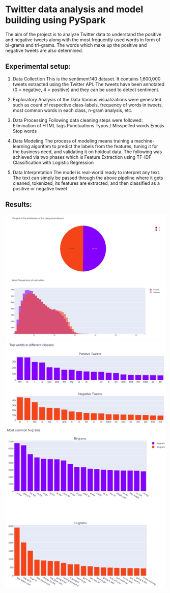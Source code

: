 # Twitter data analysis and model building using PySpark

The aim of the project is to analyze Twitter data to understand the positive and negative tweets along with the most frequently used words in form of bi-grams and tri-grams. The words which make up the positive and negative tweets are also determined.

## Experimental setup:
1) Data Collection
This is the sentiment140 dataset. It contains 1,600,000 tweets extracted using the Twitter API. The tweets have been annotated (0 = negative, 4 = positive) and they can be used to detect sentiment.

2) Exploratory Analysis of the Data
Various visualizations were generated such as count of respective class-labels, frequency of words in tweets, most common words in each class, n-gram analysis, etc.

3) Data Processing
Following data cleaning steps were followed: Elimination of 
HTML tags
Punctuations
Typos / Misspelled words
Emojis
Stop words

4) Data Modeling
The process of modeling means training a machine-learning algorithm to predict the labels from the features, tuning it for the business need, and validating it on holdout data. The following was achieved via two phases which is
Feature Extraction using TF-IDF
Classification with Logistic Regression

5) Data Interpretation
The model is real-world ready to interpret any text. The text can simply be passed through the above pipeline where it gets cleaned, tokenized, its features are extracted, and then classified as a positive or negative tweet

## Results:
![result](https://github.com/jayashree8/Twitter_data_analysis_PySpark/blob/main/Assets/img1.PNG)
![result](https://github.com/jayashree8/Twitter_data_analysis_PySpark/blob/main/Assets/img2.PNG)
![result](https://github.com/jayashree8/Twitter_data_analysis_PySpark/blob/main/Assets/img3.PNG)